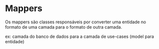 # Mappers
Os mappers são classes responsáveis por converter uma entidade no formato de uma camada para o formato de outra camada.

ex: camada do banco de dados para a camada de use-cases (model para entidade)